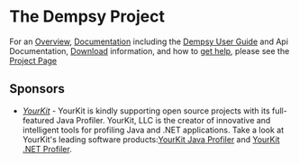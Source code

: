 # The Dempsy Project

For an [Overview](http://dempsy.github.com/Dempsy/#overview), [Documentation](http://dempsy.github.com/Dempsy/#documentation) including the [Dempsy User Guide](https://github.com/Dempsy/Dempsy/wiki/User-Guide) and Api Documentation, [Download](http://dempsy.github.com/Dempsy/#download) information, and how to [get help](http://dempsy.github.com/Dempsy/#getting-help), please see the [Project Page](http://dempsy.github.com/Dempsy/)

## Sponsors

* [_YourKit_](http://www.yourkit.com/java/profiler/index.jsp)  - YourKit is kindly supporting open source projects with its full-featured Java Profiler. YourKit, LLC is the creator of innovative and intelligent tools for profiling Java and .NET applications. Take a look at YourKit's leading software products:[YourKit Java Profiler](http://www.yourkit.com/java/profiler/index.jsp) and [YourKit .NET Profiler](http://www.yourkit.com/.net/profiler/index.jsp).

